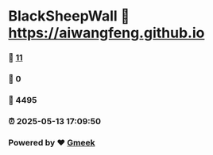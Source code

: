 # BlackSheepWall :link: https://aiwangfeng.github.io 
### :page_facing_up: [11](https://aiwangfeng.github.io/tag.html) 
### :speech_balloon: 0 
### :hibiscus: 4495 
### :alarm_clock: 2025-05-13 17:09:50 
### Powered by :heart: [Gmeek](https://github.com/Meekdai/Gmeek)
